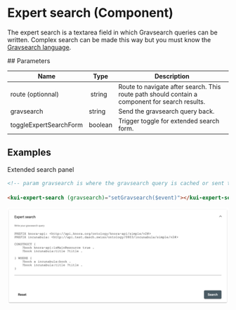 # Expert search (Component)

The expert search is a textarea field in which Gravsearch queries can be written. Complex search can be made this way but you must know the [Gravsearch language](https://docs.knora.org/paradox/03-apis/api-v2/query-language.html).

## Parameters

Name | Type | Description
--- | --- | ---
route (optionnal) | string | Route to navigate after search. This route path should contain a component for search results.
gravsearch | string | Send the gravsearch query back.
toggleExpertSearchForm | boolean | Trigger toggle for extended search form.

## Examples

Extended search panel

```html
<!-- param gravsearch is where the gravsearch query is cached or sent to Knora -->

<kui-expert-search (gravsearch)="setGravsearch($event)"></kui-expert-search>
```

![Expert search panel with a default Gravsearch query](../../../../assets/images/knora-ui/expert-search.png)
